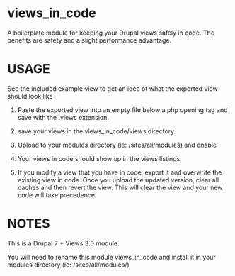 views_in_code
=============

A boilerplate module for keeping your Drupal views safely in code. The benefits are safety and a slight performance advantage.

USAGE
=====
 
See the included example view to get an idea of what the exported view should look like

1) Paste the exported view into an empty file below a php opening tag and save with the .views extension.

2) save your views in the views_in_code/views directory.

3) Upload to your modules directory (ie: /sites/all/modules) and enable

4) Your views in code should show up in the views listings

5) If you modify a view that you have in code, export it and overwrite the existing view in code. Once you upload the updated version, clear all caches and then revert the view. This will clear the view and your new code will take precedence.  

NOTES
=====

This is a Drupal 7 + Views 3.0 module. 

You will need to rename this module views_in_code and install it in your modules directory (ie: /sites/all/modules/)